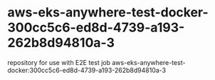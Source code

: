 # aws-eks-anywhere-test-docker-300cc5c6-ed8d-4739-a193-262b8d94810a-3
repository for use with E2E test job aws-eks-anywhere-test-docker:300cc5c6-ed8d-4739-a193-262b8d94810a-3
